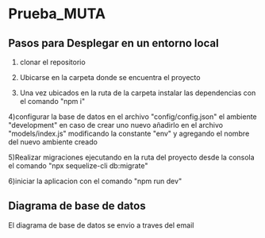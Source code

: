 # Prueba_MUTA

## Pasos para Desplegar en un entorno local
  1) clonar el repositorio
  
  2) Ubicarse en la carpeta donde se encuentra el proyecto
  
  3) Una vez ubicados en la ruta de la carpeta instalar las dependencias con el comando
     "npm i"
  
  4)configurar la base de datos en el archivo "config/config.json" el ambiente "development"
     en caso de crear uno nuevo añadirlo en el archivo "models/index.js" modificando la constante "env"
     y agregando el nombre del nuevo ambiente creado
  
  5)Realizar migraciones ejecutando en la ruta del proyecto desde la consola el comando
    "npx sequelize-cli db:migrate"

  6)iniciar la aplicacion con el comando
    "npm run dev"


  ## Diagrama de base de datos

  El diagrama de base de datos se envio a traves del email
